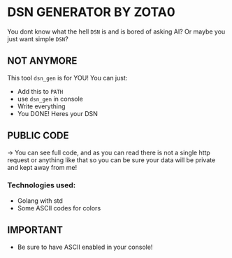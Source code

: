 # DSN GENERATOR BY ZOTA0 
You dont know what the hell `DSN` is and is bored of asking AI?
Or maybe you just want simple `DSN`?

## NOT ANYMORE
This tool `dsn_gen` is for YOU!
You can just:
- Add this to `PATH`
- use `dsn_gen` in console
- Write everything
- You DONE! Heres your DSN

## PUBLIC CODE
-> You can see full code, and as you can read there is not a single http request or anything like that so you can be sure your data will be private and kept away from me!

### Technologies used:
- Golang with std
- Some ASCII codes for colors

## IMPORTANT
- Be sure to have ASCII enabled in your console!
